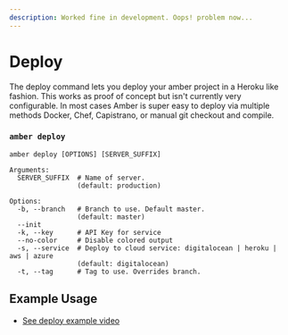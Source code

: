 ```yaml
---
description: Worked fine in development. Oops! problem now...
---
```


# Deploy

The deploy command lets you deploy your amber project in a Heroku like fashion. This works as proof of concept but isn't currently very configurable. In most cases Amber is super easy to deploy via multiple methods Docker, Chef, Capistrano, or manual git checkout and compile.

### `amber deploy`

```text
amber deploy [OPTIONS] [SERVER_SUFFIX]

Arguments:
  SERVER_SUFFIX  # Name of server.
                 (default: production)

Options:
  -b, --branch   # Branch to use. Default master.
                 (default: master)
  --init
  -k, --key      # API Key for service
  --no-color     # Disable colored output
  -s, --service  # Deploy to cloud service: digitalocean | heroku | aws | azure
                 (default: digitalocean)
  -t, --tag      # Tag to use. Overrides branch.
```

## Example Usage

* [See deploy example video](https://www.youtube.com/watch?v=EhOPNKNjdBw)

